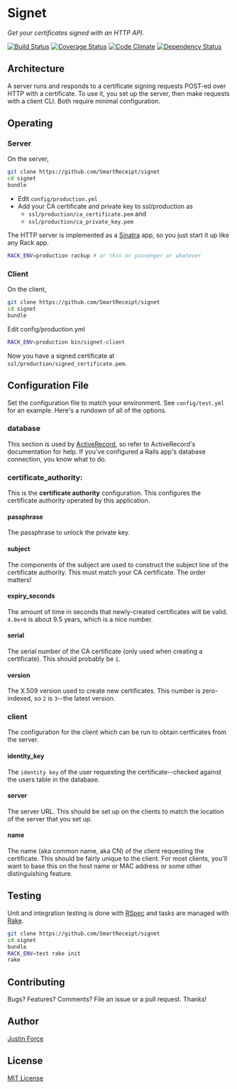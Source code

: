 Signet
======

_Get your certificates signed with an HTTP API._

[![Build Status](https://secure.travis-ci.org/SmartReceipt/signet.png)](https://travis-ci.org/SmartReceipt/signet)
[![Coverage Status](https://coveralls.io/repos/SmartReceipt/signet/badge.png?branch=master)](https://coveralls.io/r/SmartReceipt/signet)
[![Code Climate](https://codeclimate.com/github/SmartReceipt/signet.png)](https://codeclimate.com/github/SmartReceipt/signet)
[![Dependency Status](https://gemnasium.com/SmartReceipt/signet.png)](https://gemnasium.com/SmartReceipt/signet)

Architecture
------------

A server runs and responds to a certificate signing requests POST-ed over HTTP
with a certificate. To use it, you set up the server, then make requests with a
client CLI. Both require minimal configuration.

Operating
---------

### Server

On the server,

```sh
git clone https://github.com/SmartReceipt/signet
cd signet
bundle
```

* Edit `config/production.yml`
* Add your CA certificate and private key to ssl/production as
    * `ssl/production/ca_certificate.pem` and
    * `ssl/production/ca_private_key.pem`

The HTTP server is implemented as a [Sinatra][] app, so you just
start it up like any Rack app.

```sh
RACK_ENV=production rackup # or thin or passenger or whatever
```

### Client

On the client,

```sh
git clone https://github.com/SmartReceipt/signet
cd signet
bundle
```

Edit config/production.yml

```sh
RACK_ENV=production bin/signet-client
```

Now you have a signed certificate at `ssl/production/signed_certificate.pem`.

Configuration File
------------------

Set the configuration file to match your environment. See `config/test.yml` for
an example. Here's a rundown of all of the options.

### database

This section is used by [ActiveRecord][], so refer to ActiveRecord's
documentation for help. If you've configured a Rails app's database connection,
you know what to do.

### certificate_authority:

This is the **certificate authority** configuration. This configures the
certificate authority operated by this application.

#### passphrase

The passphrase to unlock the private key.

#### subject

The components of the subject are used to construct the subject line of the
certificate authority. This must match your CA certificate. The order matters!

#### expiry_seconds

The amount of time in seconds that newly-created certificates will be valid.
`4.0e+8` is about 9.5 years, which is a nice number.

#### serial

The serial number of the CA certificate (only used when creating a certificate).
This should probably be `1`.

#### version

The X.509 version used to create new certificates. This number is zero-indexed,
so `2` is `3`--the latest version.

### client

The configuration for the client which can be run to obtain certficates from the
server.

#### identity_key

The `identity key` of the user requesting the certificate--checked against the
users table in the database.

#### server

The server URL. This should be set up on the clients to match the location of
the server that you set up.

#### name

The name (aka common name, aka CN) of the client requesting the certificate.
This should be fairly unique to the client. For most clients, you'll want to
base this on the host name or MAC address or some other distinguishing feature.

Testing
-------

Unit and integration testing is done with [RSpec][] and tasks are managed with
[Rake][].

```sh
git clone https://github.com/SmartReceipt/signet
cd signet
bundle
RACK_ENV=test rake init
rake
```

Contributing
------------

Bugs? Features? Comments? File an issue or a pull request. Thanks!

Author
------

[Justin Force][]

License
-------

[MIT License][]

[ActiveRecord]:http://api.rubyonrails.org/classes/ActiveRecord/Base.html
[Justin Force]:https://github.com/justinforce
[MIT License]:http://opensource.org/licenses/MIT
[RSpec]:https://github.com/rspec/rspec
[Rake]:https://github.com/jimweirich/rake
[Sinatra]:https://github.com/sinatra/sinatra
